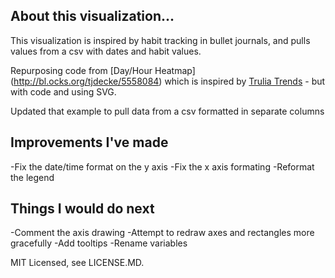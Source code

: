 About this visualization...
-----
This visualization is inspired by habit tracking in bullet journals, and pulls values from a csv with dates and habit values.

Repurposing code from [Day/Hour Heatmap] (http://bl.ocks.org/tjdecke/5558084) which is inspired by [Trulia Trends](http://trends.truliablog.com/2011/09/house-hunter-by-day-not-so-much-after-midnight/) - but with code and using SVG.

Updated that example to pull data from a csv formatted in separate columns



Improvements I've made
-----
-Fix the date/time format on the y axis
-Fix the x axis formating
-Reformat the legend

Things I would do next
-----
-Comment the axis drawing
-Attempt to redraw axes and rectangles more gracefully
-Add tooltips
-Rename variables

MIT Licensed, see LICENSE.MD.

